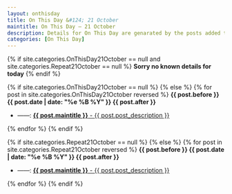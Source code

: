 ```yaml
---
layout: onthisday
title: On This Day &#124; 21 October
maintitle: On This Day — 21 October
description: Details for On This Day are genarated by the posts added to the website so the content is subject to changes/updates over time.
categories: [On This Day]
---
```


{% if site.categories.OnThisDay21October == null and site.categories.Repeat21October == null %}
<strong>Sorry no known details for today</strong>
{% endif %}

{% if site.categories.OnThisDay21October == null %}
{% else %}
{% for post in site.categories.OnThisDay21October reversed %}
<strong>{{ post.before }} {{ post.date | date: "%e %B %Y" }} {{ post.after }}</strong>
<ul>
<li> ——: <a href="{{ post.url }}"><strong>{{ post.maintitle }}</strong> - {{ post.post_description }}</a></li>
</ul>
{% endfor %}
{% endif %}

{% if site.categories.Repeat21October == null %}
{% else %}
{% for post in site.categories.Repeat21October reversed %}
<strong>{{ post.before }} {{ post.date | date: "%e %B %Y" }} {{ post.after }}</strong>
<ul>
<li> ——: <a href="{{ post.url }}"><strong>{{ post.maintitle }}</strong> - {{ post.post_description }}</a></li>
</ul>
{% endfor %}
{% endif %}
